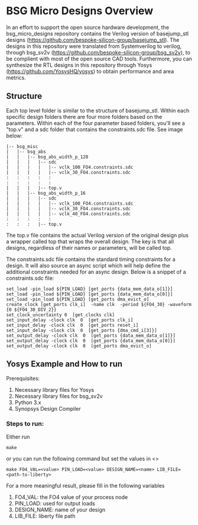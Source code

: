 # BSG Micro Designs Overview
In an effort to support the open source hardware development, the bsg_micro_designs repository contains the Verilog version of basejump_stl designs (https://github.com/bespoke-silicon-group/basejump_stl). The designs in this repository were translated from Systemverilog to verilog, through bsg_sv2v (https://github.com/bespoke-silicon-group/bsg_sv2v), to be complient with most of the open source CAD tools. Furthermore, you can synthesize the RTL designs in this repository through Yosys (https://github.com/YosysHQ/yosys) to obtain performance and area metrics. 

## Structure
Each top level folder is similar to the structure of basejump_stl. Within each specific design folders there are four more folders based on the parameters. Within each of the four parameter based folders, you'll see a "top.v" and a sdc folder that contains the constraints.sdc file. See image below:
```
|-- bsg_misc
|   |-- bsg_abs
|   |   |-- bsg_abs_width_p_128
|   |   |   |-- sdc
|   |   |   |   |-- vclk_100_FO4.constraints.sdc
|   |   |   |   |-- vclk_30_FO4.constraints.sdc
:   :   :   :   :
:   :   :   :   :
|   |   |   |-- top.v
|   |   |-- bsg_abs_width_p_16
|   |   |   |-- sdc
|   |   |   |   |-- vclk_100_FO4.constraints.sdc
|   |   |   |   |-- vclk_30_FO4.constraints.sdc
|   |   |   |   |-- vclk_40_FO4.constraints.sdc
:   :   :   :   :
:   :   :   |-- top.v
```
The top.v file contains the actual Verilog version of the original design plus a wrapper called top that wraps the overall design. The key is that all designs, regardless of their names or parameters, will be called top.

The constraints.sdc file contains the standard timing constraints for a design. It will also source an async script which will help define the additional constraints needed for an async design. Below is a snippet of a constraints.sdc file:

```
set_load -pin_load ${PIN_LOAD} [get_ports {data_mem_data_o[1]}]
set_load -pin_load ${PIN_LOAD} [get_ports {data_mem_data_o[0]}]
set_load -pin_load ${PIN_LOAD} [get_ports dma_evict_o]
create_clock [get_ports clk_i]  -name clk  -period ${FO4_30} -waveform {0 ${FO4_30_DIV_2}}
set_clock_uncertainty 0  [get_clocks clk]
set_input_delay -clock clk  0  [get_ports clk_i]
set_input_delay -clock clk  0  [get_ports reset_i]
set_input_delay -clock clk  0  [get_ports {dma_cmd_i[3]}]
set_output_delay -clock clk  0  [get_ports {data_mem_data_o[1]}]
set_output_delay -clock clk  0  [get_ports {data_mem_data_o[0]}]
set_output_delay -clock clk  0  [get_ports dma_evict_o]
```

## Yosys Example and How to run
Prerequisites:
1) Necessary library files for Yosys
2) Necessary library files for bsg_sv2v
3) Python 3.x
4) Synopsys Design Compiler

### Steps to run:
Either run
```
make
```
or you can run the following command but set the values in <>
```
make FO4_VAL=<value> PIN_LOAD=<value> DESIGN_NAME=<name> LIB_FILE=<path-to-liberty>
```
For a more meaningful result, please fill in the following variables
1) FO4_VAL: the FO4 value of your process node
2) PIN_LOAD: used for output loads
3) DESIGN_NAME: name of your design
4) LIB_FILE: liberty file path

